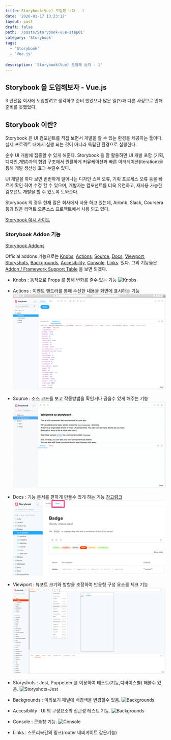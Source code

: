 ```yaml
---
title: Storybook(Vue) 도입해 보자 - 1
date: '2020-01-17 13:23:12'
layout: post
draft: false
path: '/posts/Storybook-vue-step01'
category: 'Storybook'
tags:
  - 'Storybook'
  - 'Vue.js'

description: 'Storybook(Vue) 도입해 보자 - 1'
---
```


## Storybook 을 도입해보자 - Vue.js

3 년전쯤 회사에 도입할려고 생각하고 준비 했었으나 많은 일(?)과 다른 사정으로 인해 준비를 못했었다.

## Storybook 이란?

Storybook 은 UI 컴포넌트를 직접 보면서 개발을 할 수 있는 환경을 제공하는 툴이다. 실제 프로젝트 내에서 실행 되는 것이 아니라 독립된 환경으로 실행한다.

순수 UI 개발에 집중할 수 있게 해준다. Storybook 을 잘 활용하면 UI 개발 포함 (기획,디자인,개발)과의 협업 구조에서 원활하게 커뮤케이션과 빠른 이터레이션(iteration)을 통해 개발 생산성 효과 누릴수 있다.

UI 개발을 하다 보면 빈번하게 일어나는 디자인 스펙 오류, 기획 프로세스 오류 등을 빠르게 확인 하여 수정 할 수 있으며, 개발자는 컴포넌트를 더욱 유연하고, 재사용 가능한 컴포넌트 개발을 할 수 있도록 도와준다.

Storybook 의 경우 현재 많은 회사에서 사용 하고 있는데, Airbnb, Slack, Coursera 등과 많은 리액트 오픈소스 프로젝트에서 사용 되고 있다.

[Storybook 예시 사이트](https://storybook.js.org/docs/examples/)

### Storybook Addon 기능

[Storybook Addons](https://storybook.js.org/addons/)

Official addons 기능으로는 [Knobs](https://github.com/storybookjs/storybook/tree/master/addons/knobs), [Actions](https://github.com/storybookjs/storybook/blob/master/addons/actions/README.md), [Source](https://github.com/storybookjs/storybook/tree/master/addons/storysource), [Docs](https://github.com/storybookjs/storybook/tree/master/addons/docs), [Viewport](https://github.com/storybookjs/storybook/tree/master/addons/viewport), [Storyshots](https://github.com/storybookjs/storybook/tree/master/addons/storyshots), [Backgrounds](Backgrounds), [Accesibility](https://github.com/storybookjs/storybook/tree/master/addons/a11y), [Console](https://github.com/storybookjs/storybook-addon-console), [Links](https://github.com/storybookjs/storybook/tree/master/addons/links). 있다.
그외 기능들은 [Addon / Framework Support Table](https://github.com/storybookjs/storybook/blob/next/ADDONS_SUPPORT.md) 을 보면 되겠다.

- Knobs : 동적으로 Props 를 통해 변화를 줄수 있는 기능
  ![Knobs](https://raw.githubusercontent.com/storybookjs/storybook/master/addons/knobs/docs/storybook-knobs-example.png)

- Actions : 이벤트 핸드러를 통해 수신한 내용을 화면에 표시하는 기능
  ![Actions](https://raw.githubusercontent.com/storybookjs/storybook/HEAD/addons/actions/docs/screenshot.png)

- Source : 소스 코드를 보고 작동방법을 확인거나 긁을수 있게 해주는 기능
  ![Source](https://raw.githubusercontent.com/storybookjs/storybook/master/addons/storysource/docs/demo.gif)

- Docs : 기능 문서를 편하게 만들수 있게 하는 기능 [참고링크](https://github.com/storybookjs/storybook/blob/master/addons/docs/docs/docspage.md)
  ![Docs](https://raw.githubusercontent.com/storybookjs/storybook/master/addons/docs/docs/media/docs-tab.png)

- Viewport : 뷰포트 크기와 방향을 조정하여 반응형 구성 요소를 체크 기능
  ![Viewport](https://raw.githubusercontent.com/storybookjs/storybook/master/addons/viewport/docs/viewport.png)

- Storyshots : Jest, Puppeteer 를 이용하여 테스트(기능,디바이스별) 해볼수 있음.
  ![Storyshots-Jest](https://raw.githubusercontent.com/storybookjs/storybook/HEAD/addons/storyshots/storyshots-core/docs/storyshots-fail.png)

- Backgrounds : 미리보기 패널에 배경색을 변경할수 있음.
  ![Backgrounds](https://raw.githubusercontent.com/storybookjs/storybook/master/docs/static/img/addon-backgrounds.gif)

- Accesibility : UI 의 구성요소의 접근성 테스트 기능.
  ![Backgrounds](https://raw.githubusercontent.com/storybookjs/storybook/HEAD/addons/a11y/docs/screenshot.png)

- Console : 콘솔창 기능.
  ![Console](https://raw.githubusercontent.com/storybooks/storybook-addon-console/master/docs/storybook-addon-console.png)

- Links : 스토리북간의 링크(router 네비게이트 같은기능)
